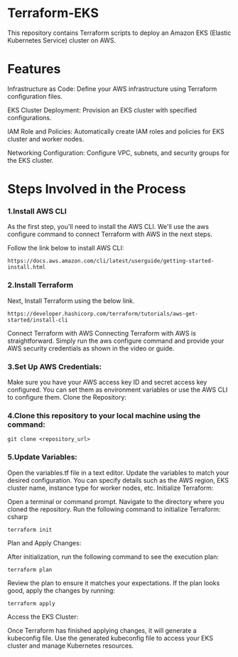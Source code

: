 # Terraform-EKS
This repository contains Terraform scripts to deploy an Amazon EKS (Elastic Kubernetes Service) cluster on AWS. 
# Features
Infrastructure as Code: Define your AWS infrastructure using Terraform configuration files.

EKS Cluster Deployment: Provision an EKS cluster with specified configurations.

IAM Role and Policies: Automatically create IAM roles and policies for EKS cluster and worker nodes.

Networking Configuration: Configure VPC, subnets, and security groups for the EKS cluster.

# Steps Involved in the Process

### 1.Install AWS CLI 

As the first step, you'll need to install the AWS CLI. We'll use the aws configure command to connect Terraform with AWS in the next steps.

Follow the link below to install AWS CLI:
```
https://docs.aws.amazon.com/cli/latest/userguide/getting-started-install.html
```

### 2.Install Terraform

Next, Install Terraform using the below link.
```
https://developer.hashicorp.com/terraform/tutorials/aws-get-started/install-cli
```

Connect Terraform with AWS
Connecting Terraform with AWS is straightforward. Simply run the aws configure command and provide your AWS security credentials as shown in the video or guide.

### 3.Set Up AWS Credentials:

Make sure you have your AWS access key ID and secret access key configured. You can set them as environment variables or use the AWS CLI to configure them.
Clone the Repository:

### 4.Clone this repository to your local machine using the command:
```
git clone <repository_url>
```
### 5.Update Variables:

Open the variables.tf file in a text editor.
Update the variables to match your desired configuration. You can specify details such as the AWS region, EKS cluster name, instance type for worker nodes, etc.
Initialize Terraform:

Open a terminal or command prompt.
Navigate to the directory where you cloned the repository.
Run the following command to initialize Terraform:
csharp
```
terraform init
```
Plan and Apply Changes:

After initialization, run the following command to see the execution plan:
```
terraform plan
```

Review the plan to ensure it matches your expectations.
If the plan looks good, apply the changes by running:
```
terraform apply
```
Access the EKS Cluster:

Once Terraform has finished applying changes, it will generate a kubeconfig file.
Use the generated kubeconfig file to access your EKS cluster and manage Kubernetes resources.

